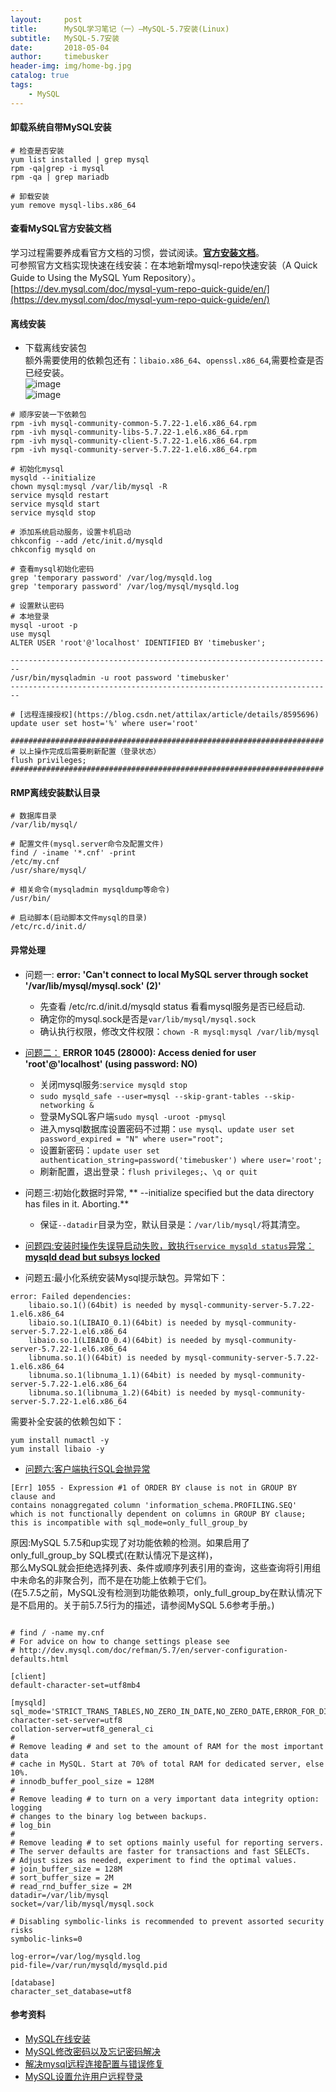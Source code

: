 ```yaml
---
layout:     post
title:      MySQL学习笔记（一）—MySQL-5.7安装(Linux)
subtitle:   MySQL-5.7安装
date:       2018-05-04
author:     timebusker
header-img: img/home-bg.jpg
catalog: true
tags:
    - MySQL
---
```


#### 卸载系统自带MySQL安装  

```
# 检查是否安装
yum list installed | grep mysql 
rpm -qa|grep -i mysql
rpm -qa | grep mariadb  

# 卸载安装 
yum remove mysql-libs.x86_64
```

#### 查看MySQL官方安装文档
学习过程需要养成看官方文档的习惯，尝试阅读。[**官方安装文档**](https://dev.mysql.com/doc/mysql-yum-repo-quick-guide/en/#repo-qg-yum-install-components)。    
可参照官方文档实现快速在线安装：在本地新增mysql-repo快速安装（A Quick Guide to Using the MySQL Yum Repository）。   
[https://dev.mysql.com/doc/mysql-yum-repo-quick-guide/en/](https://dev.mysql.com/doc/mysql-yum-repo-quick-guide/en/)

#### 离线安装  
- 下载离线安装包   
额外需要使用的依赖包还有：`libaio.x86_64`、`openssl.x86_64`,需要检查是否已经安装。    
![image](img/older/mysql/1/1.png)   
![image](img/older/mysql/1/2.png)  

```
# 顺序安装一下依赖包    
rpm -ivh mysql-community-common-5.7.22-1.el6.x86_64.rpm   
rpm -ivh mysql-community-libs-5.7.22-1.el6.x86_64.rpm   
rpm -ivh mysql-community-client-5.7.22-1.el6.x86_64.rpm   
rpm -ivh mysql-community-server-5.7.22-1.el6.x86_64.rpm

# 初始化mysql    
mysqld --initialize 
chown mysql:mysql /var/lib/mysql -R
service mysqld restart
service mysqld start
service mysqld stop

# 添加系统启动服务，设置卡机启动    
chkconfig --add /etc/init.d/mysqld
chkconfig mysqld on 

# 查看mysql初始化密码  
grep 'temporary password' /var/log/mysqld.log   
grep 'temporary password' /var/log/mysql/mysqld.log  

# 设置默认密码  
# 本地登录
mysql -uroot -p
use mysql  
ALTER USER 'root'@'localhost' IDENTIFIED BY 'timebusker';

------------------------------------------------------------------------
/usr/bin/mysqladmin -u root password 'timebusker'
------------------------------------------------------------------------

# [远程连接授权](https://blog.csdn.net/attilax/article/details/8595696)    
update user set host='%' where user='root'  

######################################################################
# 以上操作完成后需要刷新配置（登录状态）
flush privileges;
######################################################################
```  
#### RMP离线安装默认目录

```
# 数据库目录
/var/lib/mysql/

# 配置文件(mysql.server命令及配置文件)
find / -iname '*.cnf' -print
/etc/my.cnf
/usr/share/mysql/

# 相关命令(mysqladmin mysqldump等命令)
/usr/bin/

# 启动脚本(启动脚本文件mysql的目录)
/etc/rc.d/init.d/
``` 


#### 异常处理   
- 问题一: **error: 'Can't connect to local MySQL server through socket '/var/lib/mysql/mysql.sock' (2)'**    
  + 先查看 /etc/rc.d/init.d/mysqld status 看看mysql服务是否已经启动.
  + 确定你的mysql.sock是否是`var/lib/mysql/mysql.sock`  
  + 确认执行权限，修改文件权限：`chown -R mysql:mysql /var/lib/mysql`    

- [问题二：](https://blog.csdn.net/fghsfeyhdf/article/details/78799270) **ERROR 1045 (28000): Access denied for user 'root'@'localhost' (using password: NO)**        
  + 关闭mysql服务:`service mysqld stop ` 
  + `sudo mysqld_safe --user=mysql --skip-grant-tables --skip-networking &`  
  + 登录MySQL客户端`sudo mysql -uroot -pmysql `
  + 进入mysql数据库设置密码不过期：`use mysql`、`update user set password_expired = "N" where user="root"; `  
  + 设置新密码：`update user set authentication_string=password('timebusker') where user='root';` 
  + 刷新配置，退出登录：`flush privileges;`、`\q or quit `      

- 问题三:初始化数据时异常, ** --initialize specified but the data directory has files in it. Aborting.**   
  + 保证`--datadir`目录为空，默认目录是：`/var/lib/mysql/`将其清空。

- [问题四:安装时操作失误导启动失败，致执行`service mysqld status`异常：**mysqld dead but subsys locked**](https://blog.csdn.net/mochong/article/details/67636467)    

- 问题五:最小化系统安装Mysql提示缺包。异常如下：   

```  
error: Failed dependencies:
	libaio.so.1()(64bit) is needed by mysql-community-server-5.7.22-1.el6.x86_64
	libaio.so.1(LIBAIO_0.1)(64bit) is needed by mysql-community-server-5.7.22-1.el6.x86_64
	libaio.so.1(LIBAIO_0.4)(64bit) is needed by mysql-community-server-5.7.22-1.el6.x86_64
	libnuma.so.1()(64bit) is needed by mysql-community-server-5.7.22-1.el6.x86_64
	libnuma.so.1(libnuma_1.1)(64bit) is needed by mysql-community-server-5.7.22-1.el6.x86_64
	libnuma.so.1(libnuma_1.2)(64bit) is needed by mysql-community-server-5.7.22-1.el6.x86_64
```   

需要补全安装的依赖包如下：     
  
```
yum install numactl -y   
yum install libaio -y  
```    

- [问题六:客户端执行SQL会抛异常](https://blog.csdn.net/fansili/article/details/78664267)     

```
[Err] 1055 - Expression #1 of ORDER BY clause is not in GROUP BY clause and 
contains nonaggregated column 'information_schema.PROFILING.SEQ' 
which is not functionally dependent on columns in GROUP BY clause; 
this is incompatible with sql_mode=only_full_group_by   
```  

原因:MySQL 5.7.5和up实现了对功能依赖的检测。如果启用了only_full_group_by SQL模式(在默认情况下是这样)，   
那么MySQL就会拒绝选择列表、条件或顺序列表引用的查询，这些查询将引用组中未命名的非聚合列，而不是在功能上依赖于它们。   
(在5.7.5之前，MySQL没有检测到功能依赖项，only_full_group_by在默认情况下是不启用的。关于前5.7.5行为的描述，请参阅MySQL 5.6参考手册。)         
   
```     

# find / -name my.cnf
# For advice on how to change settings please see
# http://dev.mysql.com/doc/refman/5.7/en/server-configuration-defaults.html

[client]
default-character-set=utf8mb4

[mysqld]
sql_mode='STRICT_TRANS_TABLES,NO_ZERO_IN_DATE,NO_ZERO_DATE,ERROR_FOR_DIVISION_BY_ZERO,NO_AUTO_CREATE_USER,NO_ENGINE_SUBSTITUTION'
character-set-server=utf8
collation-server=utf8_general_ci
#
# Remove leading # and set to the amount of RAM for the most important data
# cache in MySQL. Start at 70% of total RAM for dedicated server, else 10%.
# innodb_buffer_pool_size = 128M
#
# Remove leading # to turn on a very important data integrity option: logging
# changes to the binary log between backups.
# log_bin
#
# Remove leading # to set options mainly useful for reporting servers.
# The server defaults are faster for transactions and fast SELECTs.
# Adjust sizes as needed, experiment to find the optimal values.
# join_buffer_size = 128M
# sort_buffer_size = 2M
# read_rnd_buffer_size = 2M
datadir=/var/lib/mysql
socket=/var/lib/mysql/mysql.sock

# Disabling symbolic-links is recommended to prevent assorted security risks
symbolic-links=0

log-error=/var/log/mysqld.log
pid-file=/var/run/mysqld/mysqld.pid

[database]
character_set_database=utf8   

```    

#### 参考资料
- [MySQL在线安装](https://www.cnblogs.com/silentdoer/articles/7258232.html)
- [MySQL修改密码以及忘记密码解决](https://blog.csdn.net/Oscer2016/article/details/76450711)
- [解决mysql远程连接配置与错误修复](https://www.jianshu.com/p/192688974302)
- [MySQL设置允许用户远程登录](https://blog.csdn.net/gebitan505/article/details/51726667)